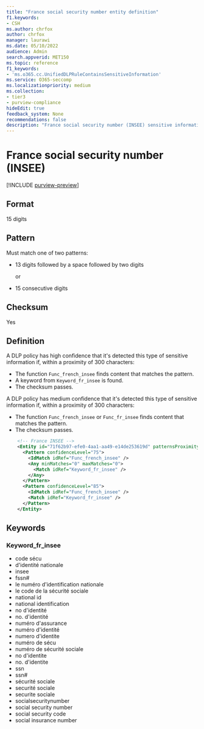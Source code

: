 ```yaml
---
title: "France social security number entity definition"
f1.keywords:
- CSH
ms.author: chrfox
author: chrfox
manager: laurawi
ms.date: 05/10/2022
audience: Admin
search.appverid: MET150
ms.topic: reference
f1_keywords:
- 'ms.o365.cc.UnifiedDLPRuleContainsSensitiveInformation'
ms.service: O365-seccomp
ms.localizationpriority: medium
ms.collection:
- tier3
- purview-compliance
hideEdit: true
feedback_system: None
recommendations: false
description: "France social security number (INSEE) sensitive information type entity definition."
---
```


# France social security number (INSEE)

[!INCLUDE [purview-preview](../includes/purview-preview.md)]

## Format

15 digits

## Pattern

Must match one of two patterns:

- 13 digits followed by a space followed by two digits

  or

- 15 consecutive digits

## Checksum

Yes

## Definition

A DLP policy has high confidence that it's detected this type of sensitive information if, within a proximity of 300 characters:

- The function `Func_french_insee` finds content that matches the pattern.
- A keyword from `Keyword_fr_insee` is found.
- The checksum passes.

A DLP policy has medium confidence that it's detected this type of sensitive information if, within a proximity of 300 characters:

- The function `Func_french_insee` or `Func_fr_insee` finds content that matches the pattern.
- The checksum passes.

```xml
    <!-- France INSEE -->
    <Entity id="71f62b97-efe0-4aa1-aa49-e14de253619d" patternsProximity="300" recommendedConfidence="75">
      <Pattern confidenceLevel="75">
        <IdMatch idRef="Func_french_insee" />
        <Any minMatches="0" maxMatches="0">
          <Match idRef="Keyword_fr_insee" />
        </Any>
      </Pattern>
      <Pattern confidenceLevel="85">
        <IdMatch idRef="Func_french_insee" />
        <Match idRef="Keyword_fr_insee" />
      </Pattern>
    </Entity>
```

## Keywords

### Keyword_fr_insee

- code sécu
- d'identité nationale
- insee
- fssn#
- le numéro d'identification nationale
- le code de la sécurité sociale
- national id
- national identification
- no d'identité
- no. d'identité
- numéro d'assurance
- numéro d'identité
- numero d'identite
- numéro de sécu
- numéro de sécurité sociale
- no d'identite
- no. d'identite
- ssn
- ssn#
- sécurité sociale
- securité sociale
- securite sociale
- socialsecuritynumber
- social security number
- social security code
- social insurance number
